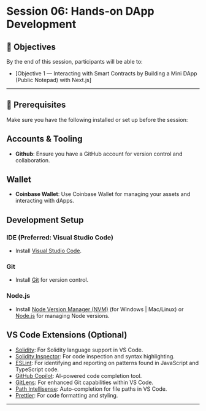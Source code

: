 # Session 06: Hands-on DApp Development

## 🧠 Objectives

By the end of this session, participants will be able to:

- [Objective 1 — Interacting with Smart Contracts by Building a Mini DApp (Public Notepad) with Next.js]

---

## 🧰 Prerequisites

Make sure you have the following installed or set up before the session:

## Accounts & Tooling

- **Github**: Ensure you have a GitHub account for version control and collaboration.

## Wallet

- **Coinbase Wallet**: Use Coinbase Wallet for managing your assets and interacting with dApps.

## Development Setup

### IDE (Preferred: Visual Studio Code)

- Install [Visual Studio Code](https://code.visualstudio.com/).

### Git

- Install [Git](https://git-scm.com/) for version control.

### Node.js

- Install [Node Version Manager (NVM)](https://github.com/nvm-sh/nvm) (for Windows | Mac/Linux) or [Node.js](https://nodejs.org/en/) for managing Node versions.

## VS Code Extensions (Optional)

- [Solidity](https://marketplace.visualstudio.com/items?itemName=JuanBlanco.solidity): For Solidity language support in VS Code.
- [Solidity Inspector](https://marketplace.visualstudio.com/items?itemName=PraneshASP.vscode-solidity-inspector&fbclid=IwAR06u7pxaz64pHVdIi4EJxpurHagspg2sEjHusrTDdlkoYC38iKMiRqhgH0): For code inspection and syntax highlighting.
- [ESLint](https://marketplace.visualstudio.com/items?itemName=dbaeumer.vscode-eslint): For identifying and reporting on patterns found in JavaScript and TypeScript code.
- [GitHub Copilot](https://marketplace.visualstudio.com/items?itemName=GitHub.copilot): AI-powered code completion tool.
- [GitLens](https://marketplace.visualstudio.com/items?itemName=eamodio.gitlens): For enhanced Git capabilities within VS Code.
- [Path Intellisense](https://marketplace.visualstudio.com/items?itemName=christian-kohler.path-intellisense): Auto-completion for file paths in VS Code.
- [Prettier](https://marketplace.visualstudio.com/items?itemName=esbenp.prettier-vscode): For code formatting and styling.

---
